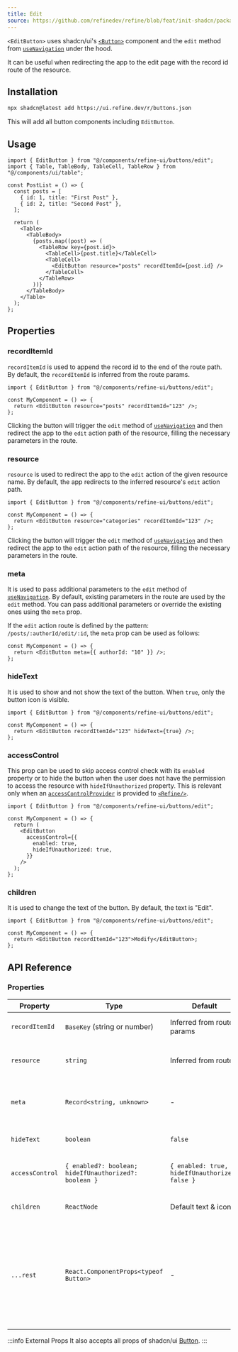```yaml
---
title: Edit
source: https://github.com/refinedev/refine/blob/feat/init-shadcn/packages/refine-ui/registry/new-york/refine-ui/buttons/edit.tsx
---
```


`<EditButton>` uses shadcn/ui's [`<Button>`](https://ui.shadcn.com/docs/components/button) component and the `edit` method from [`useNavigation`](/docs/routing/hooks/use-navigation) under the hood.

It can be useful when redirecting the app to the edit page with the record id route of the resource.

## Installation

```bash
npx shadcn@latest add https://ui.refine.dev/r/buttons.json
```

This will add all button components including `EditButton`.

## Usage

```tsx
import { EditButton } from "@/components/refine-ui/buttons/edit";
import { Table, TableBody, TableCell, TableRow } from "@/components/ui/table";

const PostList = () => {
  const posts = [
    { id: 1, title: "First Post" },
    { id: 2, title: "Second Post" },
  ];

  return (
    <Table>
      <TableBody>
        {posts.map((post) => (
          <TableRow key={post.id}>
            <TableCell>{post.title}</TableCell>
            <TableCell>
              <EditButton resource="posts" recordItemId={post.id} />
            </TableCell>
          </TableRow>
        ))}
      </TableBody>
    </Table>
  );
};
```

## Properties

### recordItemId

`recordItemId` is used to append the record id to the end of the route path. By default, the `recordItemId` is inferred from the route params.

```tsx
import { EditButton } from "@/components/refine-ui/buttons/edit";

const MyComponent = () => {
  return <EditButton resource="posts" recordItemId="123" />;
};
```

Clicking the button will trigger the `edit` method of [`useNavigation`](/docs/routing/hooks/use-navigation) and then redirect the app to the `edit` action path of the resource, filling the necessary parameters in the route.

### resource

`resource` is used to redirect the app to the `edit` action of the given resource name. By default, the app redirects to the inferred resource's `edit` action path.

```tsx
import { EditButton } from "@/components/refine-ui/buttons/edit";

const MyComponent = () => {
  return <EditButton resource="categories" recordItemId="123" />;
};
```

Clicking the button will trigger the `edit` method of [`useNavigation`](/docs/routing/hooks/use-navigation) and then redirect the app to the `edit` action path of the resource, filling the necessary parameters in the route.

### meta

It is used to pass additional parameters to the `edit` method of [`useNavigation`](/docs/routing/hooks/use-navigation). By default, existing parameters in the route are used by the `edit` method. You can pass additional parameters or override the existing ones using the `meta` prop.

If the `edit` action route is defined by the pattern: `/posts/:authorId/edit/:id`, the `meta` prop can be used as follows:

```tsx
const MyComponent = () => {
  return <EditButton meta={{ authorId: "10" }} />;
};
```

### hideText

It is used to show and not show the text of the button. When `true`, only the button icon is visible.

```tsx
import { EditButton } from "@/components/refine-ui/buttons/edit";

const MyComponent = () => {
  return <EditButton recordItemId="123" hideText={true} />;
};
```

### accessControl

This prop can be used to skip access control check with its `enabled` property or to hide the button when the user does not have the permission to access the resource with `hideIfUnauthorized` property. This is relevant only when an [`accessControlProvider`](/docs/authorization/access-control-provider) is provided to [`<Refine/>`](/docs/core/refine-component).

```tsx
import { EditButton } from "@/components/refine-ui/buttons/edit";

const MyComponent = () => {
  return (
    <EditButton
      accessControl={{
        enabled: true,
        hideIfUnauthorized: true,
      }}
    />
  );
};
```

### children

It is used to change the text of the button. By default, the text is "Edit".

```tsx
import { EditButton } from "@/components/refine-ui/buttons/edit";

const MyComponent = () => {
  return <EditButton recordItemId="123">Modify</EditButton>;
};
```

## API Reference

### Properties

| Property        | Type                                                  | Default                                        | Description                                                                                                             |
| --------------- | ----------------------------------------------------- | ---------------------------------------------- | ----------------------------------------------------------------------------------------------------------------------- |
| `recordItemId`  | `BaseKey` (string or number)                          | Inferred from route params                     | The ID of the record to edit                                                                                            |
| `resource`      | `string`                                              | Inferred from route                            | The resource name or identifier                                                                                         |
| `meta`          | `Record<string, unknown>`                             | -                                              | Additional metadata to pass to the `edit` method                                                                        |
| `hideText`      | `boolean`                                             | `false`                                        | If true, only the icon will be shown                                                                                    |
| `accessControl` | `{ enabled?: boolean; hideIfUnauthorized?: boolean }` | `{ enabled: true, hideIfUnauthorized: false }` | Configures access control behavior                                                                                      |
| `children`      | `ReactNode`                                           | Default text & icon                            | Custom content for the button                                                                                           |
| `...rest`       | `React.ComponentProps<typeof Button>`                 | -                                              | Other props are passed to the underlying shadcn/ui `Button` component (e.g., `variant`, `size`, `className`, `onClick`) |

:::info External Props
It also accepts all props of shadcn/ui [Button](https://ui.shadcn.com/docs/components/button).
:::
